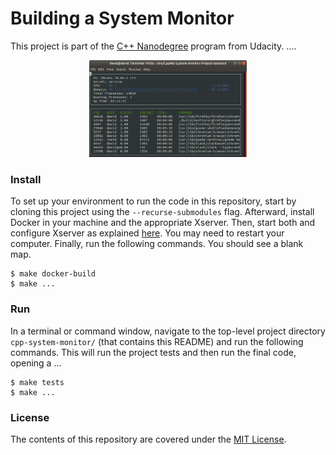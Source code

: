 Building a System Monitor
================


This project is part of the [C++ Nanodegree](https://www.udacity.com/course/c-plus-plus-nanodegree--nd213)
 program from Udacity. ....

<p align="center"><img src="monitor.png" alt="Example" width="50%" style="middle"></p>


### Install
To set up your environment to run the code in this repository, start by cloning
 this project using the `--recurse-submodules` flag. Afterward, install Docker
 in your machine and the appropriate Xserver. Then, start both and configure
 Xserver as explained [here](https://medium.com/@mreichelt/how-to-show-x11-windows-within-docker-on-mac-50759f4b65cb).
 You may need to restart your computer. Finally, run the following commands. You
 should see a blank map.
```shell
$ make docker-build
$ make ...
```


### Run
In a terminal or command window, navigate to the top-level project directory
 `cpp-system-monitor/` (that contains this README) and run the following
 commands. This will run the project tests and then run the final code, opening
 a ...

```shell
$ make tests
$ make ...
```


### License
The contents of this repository are covered under the [MIT License](LICENSE).

